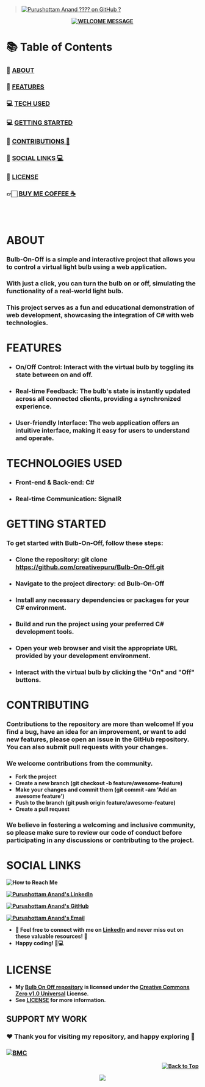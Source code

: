 > [![Purushottam Anand ???? on GitHub ?](https://github.com/creativepuru.png?size=100)](https://github.com/creativepuru "Purushottam Anand ???? on GitHub ?")

<b>

<div align="center"> 

[![WELCOME MESSAGE](https://readme-typing-svg.demolab.com?font=Calibri&size=28&duration=2000&pause=1000&multiline=true&width=750&height=80&lines=👋+WELCOME+TO+MY+BULB+ON+OFF+REPOSITORY+📘)](https://github.com/creativepuru/Bulb-On-Off)

</div>

# 📚 Table of Contents
### 🔰 [ABOUT](#about)
### 🔰 [FEATURES](#features)
### 💻 [TECH USED](#technologies-used)
### 💻 [GETTING STARTED](#getting-started)
### 📣 [CONTRIBUTIONS 🤝](#contributing)
### 📲 [SOCIAL LINKS 💻](#social-links)
### 📖 [LICENSE](#license)
### 👉🏻 [BUY ME COFFEE ☕](#support-my-work)

<br> </br>

# ABOUT
### Bulb-On-Off is a simple and interactive project that allows you to control a virtual light bulb using a web application. 
### With just a click, you can turn the bulb on or off, simulating the functionality of a real-world light bulb. 
### This project serves as a fun and educational demonstration of web development, showcasing the integration of C# with web technologies.

# FEATURES
- ### On/Off Control: Interact with the virtual bulb by toggling its state between on and off.

- ### Real-time Feedback: The bulb's state is instantly updated across all connected clients, providing a synchronized experience.

- ### User-friendly Interface: The web application offers an intuitive interface, making it easy for users to understand and operate.

# TECHNOLOGIES USED
- ### Front-end & Back-end: C#
- ### Real-time Communication: SignalR

# GETTING STARTED
### To get started with Bulb-On-Off, follow these steps:

- ### Clone the repository: git clone https://github.com/creativepuru/Bulb-On-Off.git
- ### Navigate to the project directory: cd Bulb-On-Off
- ### Install any necessary dependencies or packages for your C# environment.
- ### Build and run the project using your preferred C# development tools.
- ### Open your web browser and visit the appropriate URL provided by your development environment.
- ### Interact with the virtual bulb by clicking the "On" and "Off" buttons.

# CONTRIBUTING
### Contributions to the repository are more than welcome! If you find a bug, have an idea for an improvement, or want to add new features, please open an issue in the GitHub repository. You can also submit pull requests with your changes.

### We welcome contributions from the community.

- Fork the project
- Create a new branch (git checkout -b feature/awesome-feature)
- Make your changes and commit them (git commit -am 'Add an awesome feature')
- Push to the branch (git push origin feature/awesome-feature)
- Create a pull request

### We believe in fostering a welcoming and inclusive community, so please make sure to review our code of conduct before participating in any discussions or contributing to the project.

# SOCIAL LINKS

<p align="left">
<img src="https://readme-typing-svg.demolab.com?font=Calibri&size=28&duration=2000&pause=1000&multiline=true&width=600&height=40&lines=📲+HOW+TO+REACH+ME+💻+" alt="How to Reach Me" /> </p>

[![Purushottam Anand's LinkedIn](https://img.shields.io/badge/-📲%20Connect%20on%20Linkedin-blue?style=for-the-badge&logo=linkedin)](https://openinapp.co/connect-on-linkedin-puru "Purushottam Anand's LinkedIn Profile")

[![Purushottam Anand's GitHub](https://img.shields.io/badge/GitHub-❤️%20Sponsor%20me%20on%20GitHub-gr?style=for-the-badge&logo=github)](https://openinapp.co/githubpuru "Purushottam Anand's GitHub Page")

[![Purushottam Anand's Email](https://img.shields.io/badge/Gmail-use%20Desktop%20/%20Laptop%20to%20open%20Gmail-blue?style=for-the-badge&logo=gmail)](https://openinapp.co/gmailpuru "Gmail - use Desktop / Laptop to open Gmail")

- 💪 Feel free to connect with me on [LinkedIn](https://openinapp.co/linkedinpuru "Purushottam Anand on Linkedin") and never miss out on these valuable resources! 🚀
- Happy coding! 🚀💻

# LICENSE
- My [Bulb On Off repository](https://github.com/creativepuru/Bulb-On-Off) is licensed under the [Creative Commons Zero v1.0 Universal](https://github.com/creativepuru/Bulb-On-Off/blob/master/LICENSE.txt) License. 
- See [LICENSE](https://github.com/creativepuru/BlinkLED/blob/main/LICENSE) for more information.

## SUPPORT MY WORK

### ❤️ Thank you for visiting my repository, and happy exploring 🤗

### [![BMC](https://img.shields.io/badge/Buy%20Me%20a%20Coffee%20☕-%23FFDD00.svg?&style=for-the-badge&logo=buy-me-a-coffee&logoColor=black)](https://www.buymeacoffee.com/creativepuru)

<p align="right">
<a href="#top">
<img src="https://img.shields.io/static/v1?label&message=Back+to+Top&color=red&style=for-the-badge&logo" alt="Back to Top" /> </a> </p>

</b>

<!-- Footer -->
<p align="center">
  <img src="https://capsule-render.vercel.app/api?type=waving&color=gradient&height=100&section=footer"/>
</p>